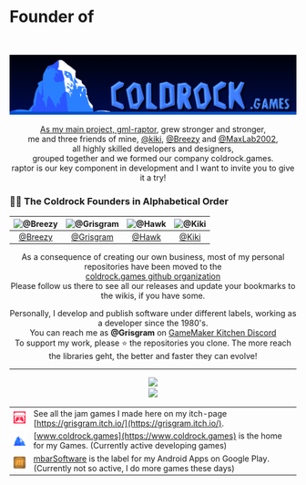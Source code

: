 <h1>Founder of</h1><br/>
<p align="center">
  <a href="https://www.coldrock.games" target="_blank"><img src="https://github.com/Grisgram/Grisgram/blob/main/images/coldrock_banner.png" />
</p>
<p align="center">
As my main project, <a href="https://github.com/Grisgram/gml-raptor">gml-raptor</a>, grew stronger and stronger,<br/>me and three friends of mine, <a href="https://github.com/kikerikiki">@kiki</a>, <a href="https://github.com/RobertSkokic">@Breezy</a> and <a href="https://github.com/MaxLab2002">@MaxLab2002</a>,<br/>all highly skilled developers and designers,<br/>grouped together and we formed our company coldrock.games.<br/>
raptor is our key component in development and I want to invite you to give it a try!
</p>

### 👨‍🚀 The Coldrock Founders in Alphabetical Order

| ![@Breezy](https://github.com/RobertSkokic.png?size=100) | ![@Grisgram](https://github.com/Grisgram.png?size=100) | ![@Hawk](https://github.com/MaxLab2002.png?size=100) | ![@Kiki](https://github.com/kikerikiki.png?size=100) |
|:--:|:--:|:--:|:--:|
| [@Breezy](https://github.com/RobertSkokic) | [@Grisgram](https://github.com/Grisgram) | [@Hawk](https://github.com/MaxLab2002) | [@Kiki](https://github.com/kikerikiki) | 
    
<p align="center">
As a consequence of creating our own business, most of my personal repositories have been moved to the<br/><a href="https://github.com/coldrockgames">coldrock.games github organization</a><br/>
Please follow us there to see all our releases and update your bookmarks to the wikis, if you have some.
</p>
<p align="center">
Personally, I develop and publish software under different labels, working as a developer since the 1980's.<br>You can reach me as <strong>@Grisgram</strong> on <a href="https://discord.gg/8krYCqr">GameMaker Kitchen Discord</a><br/>To support my work, please ⭐ the repositories you clone. The more reach the libraries geht, the better and faster they can evolve!
</p><hr/>


<p align="center">
<img src="https://streak-stats.demolab.com/?user=Grisgram&theme=dark&background=0D1117&hide_border=true&border=4080FF&ring=4080FF&currStreakLabel=3060DD&fire=4080FF"/><br/>
<!-- <img src="https://github-readme-stats.vercel.app/api?username=Grisgram&show_icons=true&theme=radical&hide_border=true&bg_color=0D1117&title_color=3060DD&icon_color=4080FF)"/><br/> -->
<img src="https://github-readme-stats.vercel.app/api/top-langs/?username=Grisgram&layout=compact&theme=radical&hide_border=true&bg_color=0D1117&title_color=3060DD)"/>
</p>

| | |
|---|---|
| ![itch48](https://github.com/Grisgram/Grisgram/blob/main/images/itch48.png) | See all the jam games I made here on my itch-page [https://grisgram.itch.io/](https://grisgram.itch.io/).
| ![coldrock favicon48](https://github.com/Grisgram/Grisgram/blob/main/images/coldrock_favicon48.png) | [www.coldrock.games](https://www.coldrock.games) is the home for my Games. (Currently active developing games)|
| ![mbar logo](https://github.com/Grisgram/Grisgram/blob/main/images/mbar_m.png) | [mbarSoftware](https://play.google.com/store/apps/dev?id=8162011393461804761) is the label for my Android Apps on Google Play. (Currently not so active, I do more games these days)|
<!--
![Anurag's GitHub stats](https://github-readme-stats.vercel.app/api?username=grisgram&show_icons=true&theme=radical)
-->


<!--
**Grisgram/Grisgram** is a ✨ _special_ ✨ repository because its `README.md` (this file) appears on your GitHub profile.

Here are some ideas to get you started:

- 🔭 I’m currently working on ...
- 🌱 I’m currently learning ...
- 👯 I’m looking to collaborate on ...
- 🤔 I’m looking for help with ...
- 💬 Ask me about ...
- 📫 How to reach me: ...
- 😄 Pronouns: ...
- ⚡ Fun fact: ...
-->
